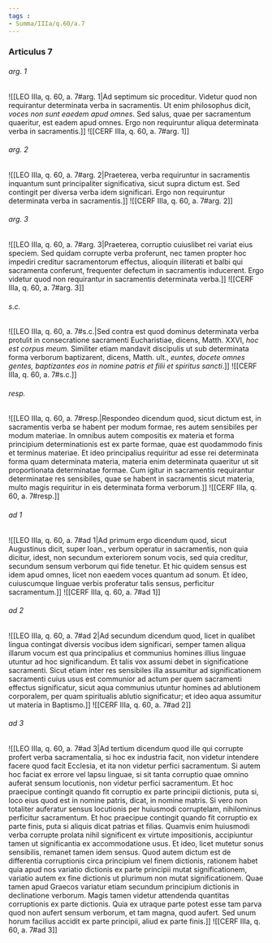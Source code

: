 ```yaml
---
tags : 
- Summa/IIIa/q.60/a.7
---
```


### Articulus 7

###### arg. 1
![[LEO IIIa, q. 60, a. 7#arg. 1|Ad septimum sic proceditur. Videtur quod non requirantur determinata verba in sacramentis. Ut enim philosophus dicit, *voces non sunt eaedem apud omnes*. Sed salus, quae per sacramentum quaeritur, est eadem apud omnes. Ergo non requiruntur aliqua determinata verba in sacramentis.]]
![[CERF IIIa, q. 60, a. 7#arg. 1]]

###### arg. 2
![[LEO IIIa, q. 60, a. 7#arg. 2|Praeterea, verba requiruntur in sacramentis inquantum sunt principaliter significativa, sicut supra dictum est. Sed contingit per diversa verba idem significari. Ergo non requiruntur determinata verba in sacramentis.]]
![[CERF IIIa, q. 60, a. 7#arg. 2]]

###### arg. 3
![[LEO IIIa, q. 60, a. 7#arg. 3|Praeterea, corruptio cuiuslibet rei variat eius speciem. Sed quidam corrupte verba proferunt, nec tamen propter hoc impediri creditur sacramentorum effectus, alioquin illiterati et balbi qui sacramenta conferunt, frequenter defectum in sacramentis inducerent. Ergo videtur quod non requirantur in sacramentis determinata verba.]]
![[CERF IIIa, q. 60, a. 7#arg. 3]]

###### s.c.
![[LEO IIIa, q. 60, a. 7#s.c.|Sed contra est quod dominus determinata verba protulit in consecratione sacramenti Eucharistiae, dicens, Matth. XXVI, *hoc est corpus meum*. Similiter etiam mandavit discipulis ut sub determinata forma verborum baptizarent, dicens, Matth. ult., *euntes, docete omnes gentes, baptizantes eos in nomine patris et filii et spiritus sancti*.]]
![[CERF IIIa, q. 60, a. 7#s.c.]]

###### resp.
![[LEO IIIa, q. 60, a. 7#resp.|Respondeo dicendum quod, sicut dictum est, in sacramentis verba se habent per modum formae, res autem sensibiles per modum materiae. In omnibus autem compositis ex materia et forma principium determinationis est ex parte formae, quae est quodammodo finis et terminus materiae. Et ideo principalius requiritur ad esse rei determinata forma quam determinata materia, materia enim determinata quaeritur ut sit proportionata determinatae formae. Cum igitur in sacramentis requirantur determinatae res sensibiles, quae se habent in sacramentis sicut materia, multo magis requiritur in eis determinata forma verborum.]]
![[CERF IIIa, q. 60, a. 7#resp.]]

###### ad 1
![[LEO IIIa, q. 60, a. 7#ad 1|Ad primum ergo dicendum quod, sicut Augustinus dicit, super Ioan., verbum operatur in sacramentis, non quia dicitur, idest, non secundum exteriorem sonum vocis, sed quia creditur, secundum sensum verborum qui fide tenetur. Et hic quidem sensus est idem apud omnes, licet non eaedem voces quantum ad sonum. Et ideo, cuiuscumque linguae verbis proferatur talis sensus, perficitur sacramentum.]]
![[CERF IIIa, q. 60, a. 7#ad 1]]

###### ad 2
![[LEO IIIa, q. 60, a. 7#ad 2|Ad secundum dicendum quod, licet in qualibet lingua contingat diversis vocibus idem significari, semper tamen aliqua illarum vocum est qua principalius et communius homines illius linguae utuntur ad hoc significandum. Et talis vox assumi debet in significatione sacramenti. Sicut etiam inter res sensibiles illa assumitur ad significationem sacramenti cuius usus est communior ad actum per quem sacramenti effectus significatur, sicut aqua communius utuntur homines ad ablutionem corporalem, per quam spiritualis ablutio significatur; et ideo aqua assumitur ut materia in Baptismo.]]
![[CERF IIIa, q. 60, a. 7#ad 2]]

###### ad 3
![[LEO IIIa, q. 60, a. 7#ad 3|Ad tertium dicendum quod ille qui corrupte profert verba sacramentalia, si hoc ex industria facit, non videtur intendere facere quod facit Ecclesia, et ita non videtur perfici sacramentum. Si autem hoc faciat ex errore vel lapsu linguae, si sit tanta corruptio quae omnino auferat sensum locutionis, non videtur perfici sacramentum. Et hoc praecipue contingit quando fit corruptio ex parte principii dictionis, puta si, loco eius quod est in nomine patris, dicat, in nomine matris. Si vero non totaliter auferatur sensus locutionis per huiusmodi corruptelam, nihilominus perficitur sacramentum. Et hoc praecipue contingit quando fit corruptio ex parte finis, puta si aliquis dicat patrias et filias. Quamvis enim huiusmodi verba corrupte prolata nihil significent ex virtute impositionis, accipiuntur tamen ut significantia ex accommodatione usus. Et ideo, licet mutetur sonus sensibilis, remanet tamen idem sensus. Quod autem dictum est de differentia corruptionis circa principium vel finem dictionis, rationem habet quia apud nos variatio dictionis ex parte principii mutat significationem, variatio autem ex fine dictionis ut plurimum non mutat significationem. Quae tamen apud Graecos variatur etiam secundum principium dictionis in declinatione verborum. Magis tamen videtur attendenda quantitas corruptionis ex parte dictionis. Quia ex utraque parte potest esse tam parva quod non aufert sensum verborum, et tam magna, quod aufert. Sed unum horum facilius accidit ex parte principii, aliud ex parte finis.]]
![[CERF IIIa, q. 60, a. 7#ad 3]]

